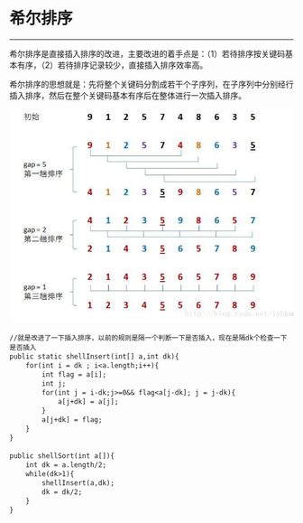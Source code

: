# 希尔排序

---

希尔排序是直接插入排序的改进，主要改进的着手点是：（1）若待排序按关键码基本有序，（2）若待排序记录较少，直接插入排序效率高。

希尔排序的思想就是：先将整个关键码分割成若干个子序列，在子序列中分别经行插入排序，然后在整个关键码基本有序后在整体进行一次插入排序。

![](/assets/希尔排序.png)

```
//就是改进了一下插入排序，以前的规则是隔一个判断一下是否插入，现在是隔dk个检查一下是否插入
public static shellInsert(int[] a,int dk){
    for(int i = dk ; i<a.length;i++){
        int flag = a[i];
        int j;
        for(int j = i-dk;j>=0&& flag<a[j-dk]; j = j-dk){
            a[j+dk] = a[j];
        }
        a[j+dk] = flag;
    }
}

public shellSort(int a[]){
    int dk = a.length/2;
    while(dk>1){
        shellInsert(a,dk);
        dk = dk/2;
    }
}
```



